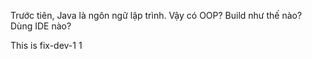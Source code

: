 Trước tiên, Java là ngôn ngữ lập trình.
Vậy có OOP?
Build như thế nào?
Dùng IDE nào?

This is fix-dev-1 1

